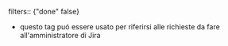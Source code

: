 filters:: {"done" false}

- questo tag puó essere usato per riferirsi alle richieste da fare all'amministratore di Jira